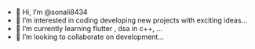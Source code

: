 - 👋 Hi, I’m @sonali8434
- 👀 I’m interested in coding developing new projects with exciting ideas...
- 🌱 I’m currently learning flutter , dsa in c++, ...
- 💞️ I’m looking to collaborate on development...

<!---
sonali8434/sonali8434 is a ✨ special ✨ repository because its `README.md` (this file) appears on your GitHub profile.
You can click the Preview link to take a look at your changes.
--->
